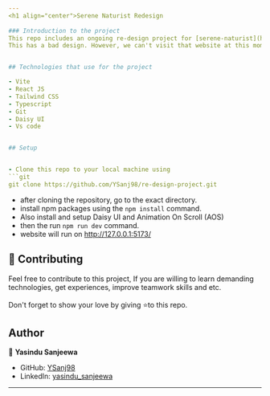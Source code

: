 ```yaml
---
<h1 align="center">Serene Naturist Redesign
 
### Introduction to the project
This repo includes an ongoing re-design project for [serene-naturist](http://www.serene-naturist.com/). 
This has a bad design. However, we can't visit that website at this moment. but you can see some pictures of that by clicking this [link](https://freeimage.host/i/HEXAdWQ). <br /><br />


## Technologies that use for the project

- Vite
- React JS
- Tailwind CSS
- Typescript
- Git
- Daisy UI
- Vs code


## Setup


- Clone this repo to your local machine using
```git
git clone https://github.com/YSanj98/re-design-project.git
```
- after cloning the repository, go to the exact directory.
- install npm packages using the `npm install` command.
- Also install and setup Daisy UI and Animation On Scroll (AOS) 
- then the run `npm run dev` command.
- website will run on http://127.0.0.1:5173/


## 🤝 Contributing

Feel free to contribute to this project, If you are willing to learn demanding technologies, get experiences, improve teamwork skills and etc. <br /><br />
Don't forget to show your love by giving ⭐️to this repo.

## Author


👤 **Yasindu Sanjeewa**

-   GitHub: [YSanj98](https://github.com/YSanj98)
-   LinkedIn: [yasindu_sanjeewa](https://www.linkedin.com/in/yasindu-sanjeewa-a79783202)
---
```



